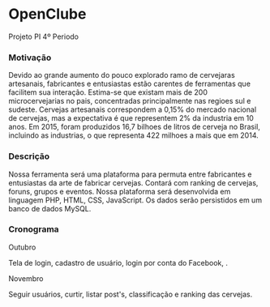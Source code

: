 # OpenClube 
Projeto PI 4º Periodo

### Motivação

Devido ao grande aumento do pouco explorado ramo de cervejaras artesanais, fabricantes e entusiastas estão carentes de ferramentas que facilitem sua interação. Estima-se que existam mais de 200 microcervejarias no pais, concentradas principalmente nas regioes sul e sudeste. Cervejas artesanais correspondem a 0,15% do mercado nacional de cervejas, mas a expectativa é que representem 2% da industria em 10 anos. Em 2015, foram produzidos 16,7 bilhoes de litros de cerveja no Brasil, incluindo as industrias, o que representa 422 milhoes a mais que em 2014.

### Descrição

Nossa ferramenta será uma plataforma para permuta entre fabricantes e entusiastas da arte de fabricar cervejas.
Contará com ranking de cervejas, foruns, grupos e eventos. 
Nossa plataforma será desenvolvida em linguagem PHP, HTML, CSS, JavaScript. Os dados serão persistidos em um banco de dados MySQL.

### Cronograma

 Outubro
 
 Tela de login, cadastro de usuário, login por conta do Facebook,  .
 
 Novembro

Seguir usuários, curtir, listar post's, classificação e ranking das cervejas. 
